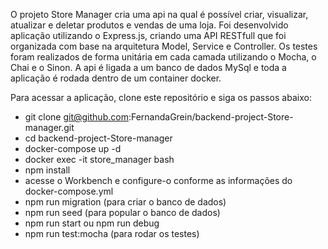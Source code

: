 O projeto Store Manager cria uma api na qual é possível criar, visualizar, atualizar e deletar produtos e vendas de uma loja. Foi desenvolvido aplicação utilizando o Express.js, criando uma API RESTfull que foi organizada com base na arquitetura Model, Service e Controller. Os testes foram realizados de forma unitária em cada camada utilizando o Mocha, o Chai e o Sinon. A api é ligada a um banco de dados MySql e toda a aplicação é rodada dentro de um container docker.

Para acessar a aplicação, clone este repositório e siga os passos abaixo:
 - git clone git@github.com:FernandaGrein/backend-project-Store-manager.git
 - cd backend-project-Store-manager
 - docker-compose up -d
 - docker exec -it store_manager bash
 - npm install 
 - acesse o Workbench e configure-o conforme as informações do docker-compose.yml
 - npm run migration (para criar o banco de dados)
 - npm run seed  (para popular o banco de dados)
 - npm run start ou npm run debug
 - npm run test:mocha (para rodar os testes)
